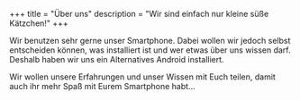 +++
title = "Über uns"
description = "Wir sind einfach nur kleine süße Kätzchen!"
+++

Wir benutzen sehr gerne unser Smartphone. Dabei wollen wir jedoch selbst entscheiden können, was installiert ist und wer etwas über uns wissen darf. Deshalb haben wir uns ein Alternatives Android installiert.

Wir wollen unsere Erfahrungen und unser Wissen mit Euch teilen, damit auch ihr mehr Spaß mit Eurem Smartphone habt...
